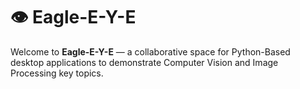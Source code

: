 # 👁️ Eagle-E-Y-E

Welcome to **Eagle-E-Y-E** — a collaborative space for Python-Based desktop applications to demonstrate Computer Vision and Image Processing key topics.